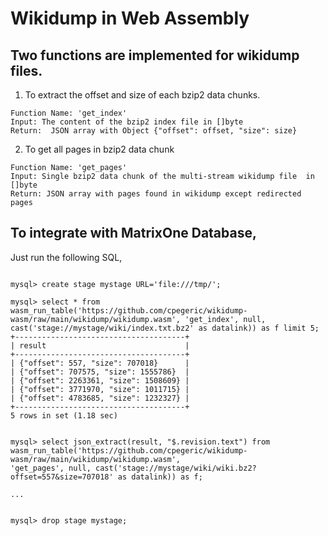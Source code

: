 # Wikidump in Web Assembly

## Two functions are implemented for wikidump files.

1. To extract the offset and size of each bzip2 data chunks.  

```
Function Name: 'get_index'
Input: The content of the bzip2 index file in []byte
Return:  JSON array with Object {"offset": offset, "size": size}
```

2. To get all pages in bzip2 data chunk

```
Function Name: 'get_pages'
Input: Single bzip2 data chunk of the multi-stream wikidump file  in []byte
Return: JSON array with pages found in wikidump except redirected pages
```

## To integrate with MatrixOne Database,

Just run the following SQL,

```

mysql> create stage mystage URL='file:///tmp/';

mysql> select * from wasm_run_table('https://github.com/cpegeric/wikidump-wasm/raw/main/wikidump/wikidump.wasm', 'get_index', null, cast('stage://mystage/wiki/index.txt.bz2' as datalink)) as f limit 5;
+--------------------------------------+
| result                               |
+--------------------------------------+
| {"offset": 557, "size": 707018}      |
| {"offset": 707575, "size": 1555786}  |
| {"offset": 2263361, "size": 1508609} |
| {"offset": 3771970, "size": 1011715} |
| {"offset": 4783685, "size": 1232327} |
+--------------------------------------+
5 rows in set (1.18 sec)


mysql> select json_extract(result, "$.revision.text") from wasm_run_table('https://github.com/cpegeric/wikidump-wasm/raw/main/wikidump/wikidump.wasm', 
'get_pages', null, cast('stage://mystage/wiki/wiki.bz2?offset=557&size=707018' as datalink)) as f;

...


mysql> drop stage mystage;

```

